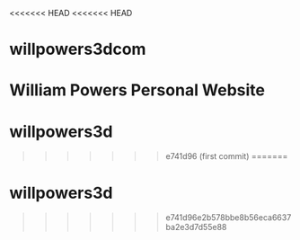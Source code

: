 <<<<<<< HEAD
<<<<<<< HEAD
# willpowers3dcom
William Powers Personal Website
=======
# willpowers3d
>>>>>>> e741d96 (first commit)
=======
# willpowers3d
>>>>>>> e741d96e2b578bbe8b56eca6637ba2e3d7d55e88
